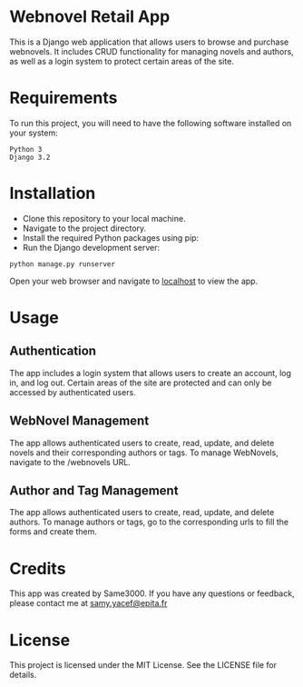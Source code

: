 # Webnovel Retail App
This is a Django web application that allows users to browse and purchase webnovels. It includes CRUD functionality for managing novels and authors, as well as a login system to protect certain areas of the site.

# Requirements

To run this project, you will need to have the following software installed on your system:
```
Python 3
Django 3.2
```
# Installation
* Clone this repository to your local machine.
* Navigate to the project directory.
* Install the required Python packages using pip:
* Run the Django development server:
```
python manage.py runserver
```
Open your web browser and navigate to [localhost](http://localhost:8000/) to view the app.
# Usage
## Authentication
The app includes a login system that allows users to create an account, log in, and log out. Certain areas of the site are protected and can only be accessed by authenticated users.

## WebNovel Management
The app allows authenticated users to create, read, update, and delete novels and their corresponding authors or tags. To manage WebNovels, navigate to the /webnovels URL.

## Author and Tag Management
The app allows authenticated users to create, read, update, and delete authors. To manage authors or tags, go to the corresponding urls to fill the forms and create them.

# Credits
This app was created by Same3000. If you have any questions or feedback, please contact me at samy.yacef@epita.fr

# License
This project is licensed under the MIT License. See the LICENSE file for details.
